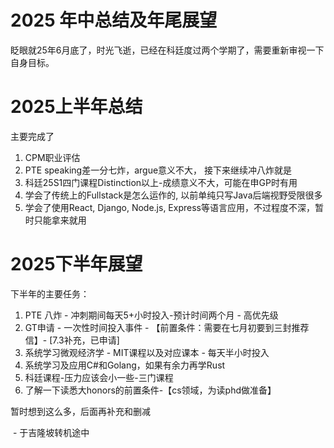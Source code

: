# 2025 年中总结及年尾展望

眨眼就25年6月底了，时光飞逝，已经在科廷度过两个学期了，需要重新审视一下自身目标。

# 2025上半年总结

主要完成了

1. CPM职业评估
2. PTE speaking差一分七炸，argue意义不大， 接下来继续冲八炸就是
3. 科廷25S1四门课程Distinction以上-成绩意义不大，可能在申GP时有用
4. 学会了传统上的Fullstack是怎么运作的, 以前单纯只写Java后端视野受限很多
5. 学会了使用React, Django, Node.js, Express等语言应用，不过程度不深，暂时只能拿来就用



# 2025下半年展望

下半年的主要任务：

1. PTE 八炸 - 冲刺期间每天5+小时投入-预计时间两个月 - 高优先级
2. GT申请 - 一次性时间投入事件 - 【前置条件：需要在七月初要到三封推荐信】- [7.3补充，已申请]
3. 系统学习微观经济学 - MIT课程以及对应课本 - 每天半小时投入
4. 系统学习及应用C#和Golang，如果有余力再学Rust
5. 科廷课程-压力应该会小一些-三门课程
6. 了解一下读悉大honors的前置条件-【cs领域，为读phd做准备】

暂时想到这么多，后面再补充和删减

​								- 于吉隆坡转机途中